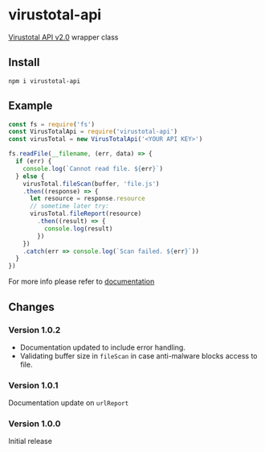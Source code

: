 # virustotal-api

[Virustotal API v2.0](https://developers.virustotal.com/v2.0/reference) wrapper class

## Install

```shell
npm i virustotal-api
```

## Example

```javascript
const fs = require('fs')
const VirusTotalApi = require('virustotal-api')
const virusTotal = new VirusTotalApi('<YOUR API KEY>')

fs.readFile(__filename, (err, data) => {
  if (err) {
    console.log(`Cannot read file. ${err}`)
  } else {
    virusTotal.fileScan(buffer, 'file.js')
    .then((response) => {
      let resource = response.resource
      // sometime later try:
      virusTotal.fileReport(resource)
        .then((result) => {
          console.log(result)
        })
    })
    .catch(err => console.log(`Scan failed. ${err}`))
  }
})
```

For more info please refer to [documentation](./docs/virus-total.md)

## Changes

### Version 1.0.2

- Documentation updated to include error handling.
- Validating buffer size in `fileScan` in case anti-malware blocks access to file.

### Version 1.0.1

Documentation update on `urlReport`

### Version 1.0.0

Initial release